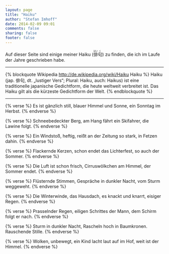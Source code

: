 ```yaml
---
layout: page
title: "Haiku"
author: "Stefan Imhoff"
date: 2014-02-09 09:01
comments: false
sharing: false
footer: false
---
```


Auf dieser Seite sind einige meiner Haiku (<ruby>俳<rp>（</rp><rt>はい</rt><rp>）</rp>句<rp>（</rp><rt>く</rt><rp>）</rp></ruby>) zu finden, die ich im Laufe der Jahre geschrieben habe.

-------------------------------------------------------------------------------

{% blockquote Wikipedia http://de.wikipedia.org/wiki/Haiku Haiku %}
Haiku (jap. 俳句, dt. „lustiger Vers“; Plural: Haiku, auch: Haikus) ist eine traditionelle japanische Gedichtform, die heute weltweit verbreitet ist. Das Haiku gilt als die kürzeste Gedichtform der Welt.
{% endblockquote %}

-------------------------------------------------------------------------------

{% verse %}
Es ist gänzlich still,
blauer Himmel und Sonne,
ein Sonntag im Herbst.
{% endverse %}

{% verse %}
Schneebedeckter Berg,
am Hang fährt ein Skifahrer,
die Lawine folgt.
{% endverse %}

{% verse %}
Ein Windstoß, heftig,
reißt an der Zeitung so stark,
in Fetzen dahin.
{% endverse %}

{% verse %}
Flackernde Kerzen,
schon endet das Lichterfest,
so auch der Sommer.
{% endverse %}

{% verse %}
Die Luft ist schon frisch,
Cirruswölkchen am Himmel,
der Sommer endet.
{% endverse %}

{% verse %}
Flüsternde Stimmen,
Gespräche in dunkler Nacht,
vom Sturm weggeweht.
{% endverse %}

{% verse %}
Die Winterwinde,
das Hausdach, es knackt und knarrt,
eisiger Regen.
{% endverse %}

{% verse %}
Prasselnder Regen,
eiligen Schrittes der Mann,
dem Schirm folgt er nach.
{% endverse %}

{% verse %}
Sturm in dunkler Nacht,
Rascheln hoch in Baumkronen.
Rauschende Stille.
{% endverse %}

{% verse %}
Wolken, unbewegt,
ein Kind lacht laut auf im Hof,
weit ist der Himmel.
{% endverse %}
